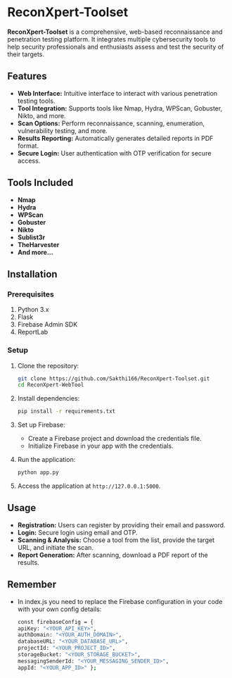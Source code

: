 

# ReconXpert-Toolset

**ReconXpert-Toolset** is a comprehensive, web-based reconnaissance and penetration testing platform. It integrates multiple cybersecurity tools to help security professionals and enthusiasts assess and test the security of their targets.

## Features

- **Web Interface:** Intuitive interface to interact with various penetration testing tools.
- **Tool Integration:** Supports tools like Nmap, Hydra, WPScan, Gobuster, Nikto, and more.
- **Scan Options:** Perform reconnaissance, scanning, enumeration, vulnerability testing, and more.
- **Results Reporting:** Automatically generates detailed reports in PDF format.
- **Secure Login:** User authentication with OTP verification for secure access.

## Tools Included

- **Nmap**
- **Hydra**
- **WPScan**
- **Gobuster**
- **Nikto**
- **Sublist3r**
- **TheHarvester**
- **And more...**

## Installation

### Prerequisites

1. Python 3.x
2. Flask
3. Firebase Admin SDK
4. ReportLab

### Setup

1. Clone the repository:
    ```bash
    git clone https://github.com/Sakthi166/ReconXpert-Toolset.git
    cd ReconXpert-WebTool
    ```

2. Install dependencies:
    ```bash
    pip install -r requirements.txt
    ```

3. Set up Firebase:
   - Create a Firebase project and download the credentials file.
   - Initialize Firebase in your app with the credentials.

4. Run the application:
    ```bash
    python app.py
    ```

5. Access the application at `http://127.0.0.1:5000`.

## Usage

- **Registration:** Users can register by providing their email and password.
- **Login:** Secure login using email and OTP.
- **Scanning & Analysis:** Choose a tool from the list, provide the target URL, and initiate the scan.
- **Report Generation:** After scanning, download a PDF report of the results.

## Remember

- In index.js you need to replace the Firebase configuration in your code with your own config details:
  ```bash
  const firebaseConfig = {
  apiKey: "<YOUR_API_KEY>",
  authDomain: "<YOUR_AUTH_DOMAIN>",
  databaseURL: "<YOUR_DATABASE_URL>",
  projectId: "<YOUR_PROJECT_ID>",
  storageBucket: "<YOUR_STORAGE_BUCKET>",
  messagingSenderId: "<YOUR_MESSAGING_SENDER_ID>",
  appId: "<YOUR_APP_ID>" };
    ```

